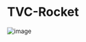 # TVC-Rocket
![image](https://user-images.githubusercontent.com/44557937/170150145-e73567d2-e31a-4283-9724-d4431e86e197.png)
